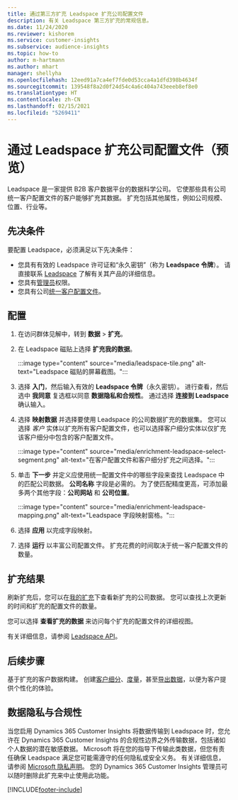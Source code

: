 ```yaml
---
title: 通过第三方扩充 Leadspace 扩充公司配置文件
description: 有关 Leadspace 第三方扩充的常规信息。
ms.date: 11/24/2020
ms.reviewer: kishorem
ms.service: customer-insights
ms.subservice: audience-insights
ms.topic: how-to
author: m-hartmann
ms.author: mhart
manager: shellyha
ms.openlocfilehash: 12eed91a7ca4ef7fde0d53cca4a1dfd398b4634f
ms.sourcegitcommit: 139548f8a2d0f24d54c4a6c404a743eeeb8ef8e0
ms.translationtype: HT
ms.contentlocale: zh-CN
ms.lasthandoff: 02/15/2021
ms.locfileid: "5269411"
---
```

# <a name="enrichment-of-company-profiles-with-leadspace-preview"></a>通过 Leadspace 扩充公司配置文件（预览）

Leadspace 是一家提供 B2B 客户数据平台的数据科学公司。 它使那些具有公司统一客户配置文件的客户能够扩充其数据。 扩充包括其他属性，例如公司规模、位置、行业等。

## <a name="prerequisites"></a>先决条件

要配置 Leadspace，必须满足以下先决条件：

- 您具有有效的 Leadspace 许可证和“永久密钥”（称为 **Leadspace 令牌**）。 请直接联系 [Leadspace](https://www.leadspace.com/products/leadspace-on-demand/) 了解有关其产品的详细信息。
- 您具有[管理员](permissions.md#administrator)权限。
- 您具有公司[统一客户配置文件](customer-profiles.md)。

## <a name="configuration"></a>配置

1. 在访问群体见解中，转到 **数据** > **扩充**。

1. 在 Leadspace 磁贴上选择 **扩充我的数据**。

   :::image type="content" source="media/leadspace-tile.png" alt-text="Leadspace 磁贴的屏幕截图。":::

1. 选择 **入门**，然后输入有效的 **Leadspace 令牌**（永久密钥）。 进行查看，然后选中 **我同意** 复选框以同意 **数据隐私和合规性**。 通过选择 **连接到 Leadspace** 确认输入。

1. 选择 **映射数据** 并选择要使用 Leadspace 的公司数据扩充的数据集。 您可以选择 *客户* 实体以扩充所有客户配置文件，也可以选择客户细分实体以仅扩充该客户细分中包含的客户配置文件。

   :::image type="content" source="media/enrichment-leadspace-select-segment.png" alt-text="在客户配置文件和客户细分扩充之间选择。":::

1. 单击 **下一步** 并定义应使用统一配置文件中的哪些字段来查找 Leadspace 中的匹配公司数据。 **公司名称** 字段是必需的。 为了使匹配精度更高，可添加最多两个其他字段：**公司网站** 和 **公司位置**。

   :::image type="content" source="media/enrichment-leadspace-mapping.png" alt-text="Leadspace 字段映射窗格。":::
   
1. 选择 **应用** 以完成字段映射。

1. 选择 **运行** 以丰富公司配置文件。 扩充花费的时间取决于统一客户配置文件的数量。

## <a name="enrichment-results"></a>扩充结果

刷新扩充后，您可以在[我的扩充](enrichment-hub.md)下查看新扩充的公司数据。 您可以查找上次更新的时间和扩充的配置文件的数量。

您可以选择 **查看扩充的数据** 来访问每个扩充的配置文件的详细视图。

有关详细信息，请参阅 [Leadspace API](https://support.leadspace.com/hc/en-us/sections/201997649-API)。

## <a name="next-steps"></a>后续步骤

基于扩充的客户数据构建。 创建[客户细分](segments.md)、[度量](measures.md)，甚至[导出数据](export-destinations.md)，以便为客户提供个性化的体验。

## <a name="data-privacy-and-compliance"></a>数据隐私与合规性

当您启用 Dynamics 365 Customer Insights 将数据传输到 Leadspace 时，您允许在 Dynamics 365 Customer Insights 的合规性边界之外传输数据，包括诸如个人数据的潜在敏感数据。 Microsoft 将在您的指导下传输此类数据，但您有责任确保 Leadspace 满足您可能需遵守的任何隐私或安全义务。 有关详细信息，请参阅 [Microsoft 隐私声明](https://go.microsoft.com/fwlink/?linkid=396732)。
您的 Dynamics 365 Customer Insights 管理员可以随时删除此扩充来中止使用此功能。


[!INCLUDE[footer-include](../includes/footer-banner.md)]